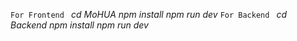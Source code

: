 ```For Frontend ```
*cd MoHUA*
*npm install*
*npm run dev*
```For Backend ```
*cd Backend*
*npm install*
*npm run dev*

